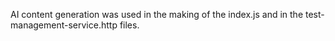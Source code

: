 AI content generation was used in the making of the index.js and in the test-management-service.http files. 